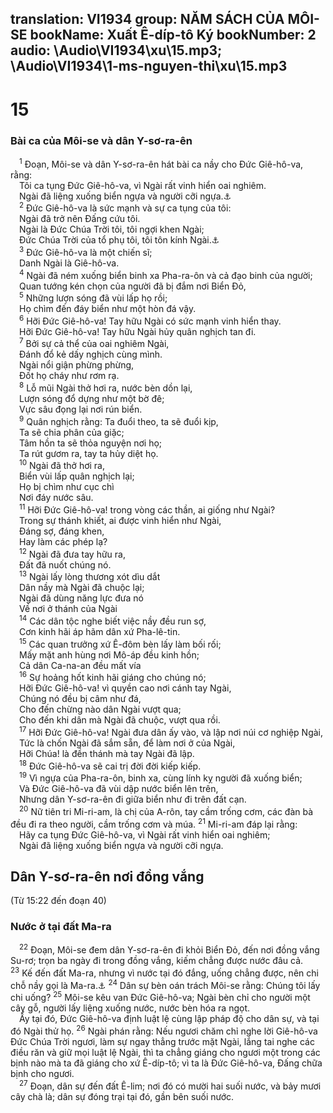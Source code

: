 translation: VI1934
group: NĂM SÁCH CỦA MÔI-SE
bookName: Xuất Ê-díp-tô Ký 
bookNumber: 2
audio: \Audio\VI1934\xu\15.mp3; \Audio\VI1934\1-ms-nguyen-thi\xu\15.mp3
-------

<div class="title"><h1>15</h1><h3>Bài ca của Môi-se và dân Y-sơ-ra-ên</h3></div>
<span class="verse xu_15_1"> <sup>1</sup> Đoạn, Môi-se và dân Y-sơ-ra-ên hát bài ca nầy cho Đức Giê-hô-va, rằng: <br/> Tôi ca tụng Đức Giê-hô-va, vì Ngài rất vinh hiển oai nghiêm. <br/> Ngài đã liệng xuống biển ngựa và người cỡi ngựa.<a data-toggle="tooltip" data-placement="bottom" title="Kh 15:3">⚓</a><br/></span>
<span class="verse xu_15_2"> <sup>2</sup> Đức Giê-hô-va là sức mạnh và sự ca tụng của tôi: <br/> Ngài đã trở nên Đấng cứu tôi. <br/> Ngài là Đức Chúa Trời tôi, tôi ngợi khen Ngài; <br/> Đức Chúa Trời của tổ phụ tôi, tôi tôn kính Ngài.<a data-toggle="tooltip" data-placement="bottom" title="Thi 118:14; Es 12:2">⚓</a><br/></span>
<span class="verse xu_15_3"> <sup>3</sup> Đức Giê-hô-va là một chiến sĩ; <br/> Danh Ngài là Giê-hô-va. <br/></span>
<span class="verse xu_15_4"> <sup>4</sup> Ngài đã ném xuống biển binh xa Pha-ra-ôn và cả đạo binh của người; <br/> Quan tướng kén chọn của người đã bị đắm nơi Biển Đỏ, <br/></span>
<span class="verse xu_15_5"> <sup>5</sup> Những lượn sóng đã vùi lấp họ rồi; <br/> Họ chìm đến đáy biển như một hòn đá vậy. <br/></span>
<span class="verse xu_15_6"> <sup>6</sup> Hỡi Đức Giê-hô-va! Tay hữu Ngài có sức mạnh vinh hiển thay. <br/> Hỡi Đức Giê-hô-va! Tay hữu Ngài hủy quân nghịch tan đi. <br/></span>
<span class="verse xu_15_7"> <sup>7</sup> Bởi sự cả thể của oai nghiêm Ngài, <br/> Đánh đổ kẻ dấy nghịch cùng mình. <br/> Ngài nổi giận phừng phừng, <br/> Đốt họ cháy như rơm rạ. <br/></span>
<span class="verse xu_15_8"> <sup>8</sup> Lỗ mũi Ngài thở hơi ra, nước bèn dồn lại, <br/> Lượn sóng đổ dựng như một bờ đê; <br/> Vực sâu đọng lại nơi rún biển. <br/></span>
<span class="verse xu_15_9"> <sup>9</sup> Quân nghịch rằng: Ta đuổi theo, ta sẽ đuổi kịp, <br/> Ta sẽ chia phân của giặc; <br/> Tâm hồn ta sẽ thỏa nguyện nơi họ; <br/> Ta rút gươm ra, tay ta hủy diệt họ. <br/></span>
<span class="verse xu_15_10"> <sup>10</sup> Ngài đã thở hơi ra, <br/> Biển vùi lấp quân nghịch lại; <br/> Họ bị chìm như cục chì <br/> Nơi đáy nước sâu. <br/></span>
<span class="verse xu_15_11"> <sup>11</sup> Hỡi Đức Giê-hô-va! trong vòng các thần, ai giống như Ngài? <br/> Trong sự thánh khiết, ai được vinh hiển như Ngài, <br/> Đáng sợ, đáng khen, <br/> Hay làm các phép lạ? <br/></span>
<span class="verse xu_15_12"> <sup>12</sup> Ngài đã đưa tay hữu ra, <br/> Đất đã nuốt chúng nó. <br/></span>
<span class="verse xu_15_13"> <sup>13</sup> Ngài lấy lòng thương xót dìu dắt <br/> Dân nầy mà Ngài đã chuộc lại; <br/> Ngài đã dùng năng lực đưa nó <br/> Về nơi ở thánh của Ngài <br/></span>
<span class="verse xu_15_14"> <sup>14</sup> Các dân tộc nghe biết việc nầy đều run sợ, <br/> Cơn kinh hãi áp hãm dân xứ Pha-lê-tin. <br/></span>
<span class="verse xu_15_15"> <sup>15</sup> Các quan trưởng xứ Ê-đôm bèn lấy làm bối rối; <br/> Mấy mặt anh hùng nơi Mô-áp đều kinh hồn; <br/> Cả dân Ca-na-an đều mất vía <br/></span>
<span class="verse xu_15_16"> <sup>16</sup> Sự hoảng hốt kinh hãi giáng cho chúng nó; <br/> Hỡi Đức Giê-hô-va! vì quyền cao nơi cánh tay Ngài, <br/> Chúng nó đều bị câm như đá, <br/> Cho đến chừng nào dân Ngài vượt qua; <br/> Cho đến khi dân mà Ngài đã chuộc, vượt qua rồi. <br/></span>
<span class="verse xu_15_17"> <sup>17</sup> Hỡi Đức Giê-hô-va! Ngài đưa dân ấy vào, và lập nơi núi cơ nghiệp Ngài, <br/> Tức là chốn Ngài đã sắm sẵn, để làm nơi ở của Ngài, <br/> Hỡi Chúa! là đền thánh mà tay Ngài đã lập. <br/></span>
<span class="verse xu_15_18"> <sup>18</sup> Đức Giê-hô-va sẽ cai trị đời đời kiếp kiếp. <br/></span>
<span class="verse xu_15_19"> <sup>19</sup> Vì ngựa của Pha-ra-ôn, binh xa, cùng lính kỵ người đã xuống biển; <br/> Và Đức Giê-hô-va đã vùi dập nước biển lên trên, <br/> Nhưng dân Y-sơ-ra-ên đi giữa biển như đi trên đất cạn. <br/></span>
<span class="verse xu_15_20"> <sup>20</sup> Nữ tiên tri Mi-ri-am, là chị của A-rôn, tay cầm trống cơm, các đàn bà đều đi ra theo người, cầm trống cơm và múa. </span>
<span class="verse xu_15_21"><sup>21</sup> Mi-ri-am đáp lại rằng: <br/> Hãy ca tụng Đức Giê-hô-va, vì Ngài rất vinh hiển oai nghiêm; <br/> Ngài đã liệng xuống biển ngựa và người cỡi ngựa. <br/></span>
<div class="title"><h2>Dân Y-sơ-ra-ên nơi đồng vắng</h2><p>(Từ 15:22 đến đoạn 40)</p><h3>Nước ở tại đất Ma-ra</h3></div>
<span class="verse xu_15_22"> <sup>22</sup> Đoạn, Môi-se đem dân Y-sơ-ra-ên đi khỏi Biển Đỏ, đến nơi đồng vắng Su-rơ; trọn ba ngày đi trong đồng vắng, kiếm chẳng được nước đâu cả. </span>
<span class="verse xu_15_23"><sup>23</sup> Kế đến đất Ma-ra, nhưng vì nước tại đó đắng, uống chẳng được, nên chi chỗ nầy gọi là Ma-ra.<a data-toggle="tooltip" data-placement="bottom" title="Nghĩa là cay đắng">⚓</a></span>
<span class="verse xu_15_24"><sup>24</sup> Dân sự bèn oán trách Môi-se rằng: Chúng tôi lấy chi uống? </span>
<span class="verse xu_15_25"><sup>25</sup> Môi-se kêu van Đức Giê-hô-va; Ngài bèn chỉ cho người một cây gỗ, người lấy liệng xuống nước, nước bèn hóa ra ngọt. <br/> Ấy tại đó, Đức Giê-hô-va định luật lệ cùng lập pháp độ cho dân sự, và tại đó Ngài thử họ. </span>
<span class="verse xu_15_26"><sup>26</sup> Ngài phán rằng: Nếu ngươi chăm chỉ nghe lời Giê-hô-va Đức Chúa Trời ngươi, làm sự ngay thẳng trước mặt Ngài, lắng tai nghe các điều răn và giữ mọi luật lệ Ngài, thì ta chẳng giáng cho ngươi một trong các bịnh nào mà ta đã giáng cho xứ Ê-díp-tô; vì ta là Đức Giê-hô-va, Đấng chữa bịnh cho ngươi. <br/></span>
<span class="verse xu_15_27"> <sup>27</sup> Đoạn, dân sự đến đất Ê-lim; nơi đó có mười hai suối nước, và bảy mươi cây chà là; dân sự đóng trại tại đó, gần bên suối nước. <br/></span>
